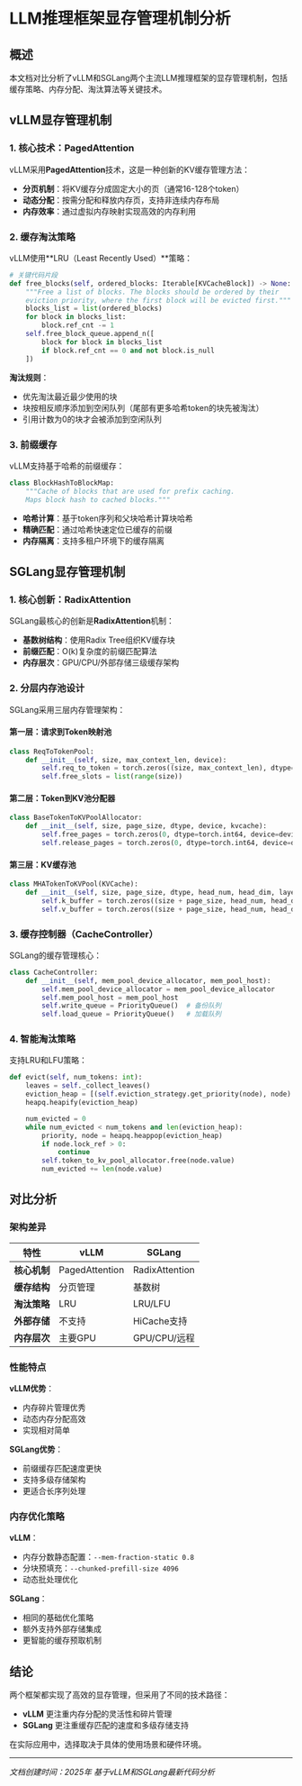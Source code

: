 # LLM推理框架显存管理机制分析

## 概述

本文档对比分析了vLLM和SGLang两个主流LLM推理框架的显存管理机制，包括缓存策略、内存分配、淘汰算法等关键技术。

## vLLM显存管理机制

### 1. 核心技术：PagedAttention

vLLM采用**PagedAttention**技术，这是一种创新的KV缓存管理方法：

- **分页机制**：将KV缓存分成固定大小的页（通常16-128个token）
- **动态分配**：按需分配和释放内存页，支持非连续内存布局
- **内存效率**：通过虚拟内存映射实现高效的内存利用

### 2. 缓存淘汰策略

vLLM使用**LRU（Least Recently Used）**策略：

```python
# 关键代码片段
def free_blocks(self, ordered_blocks: Iterable[KVCacheBlock]) -> None:
    """Free a list of blocks. The blocks should be ordered by their
    eviction priority, where the first block will be evicted first."""
    blocks_list = list(ordered_blocks)
    for block in blocks_list:
        block.ref_cnt -= 1
    self.free_block_queue.append_n([
        block for block in blocks_list
        if block.ref_cnt == 0 and not block.is_null
    ])
```

**淘汰规则**：
- 优先淘汰最近最少使用的块
- 块按相反顺序添加到空闲队列（尾部有更多哈希token的块先被淘汰）
- 引用计数为0的块才会被添加到空闲队列

### 3. 前缀缓存

vLLM支持基于哈希的前缀缓存：

```python
class BlockHashToBlockMap:
    """Cache of blocks that are used for prefix caching.
    Maps block hash to cached blocks."""
```

- **哈希计算**：基于token序列和父块哈希计算块哈希
- **精确匹配**：通过哈希快速定位已缓存的前缀
- **内存隔离**：支持多租户环境下的缓存隔离

## SGLang显存管理机制

### 1. 核心创新：RadixAttention

SGLang最核心的创新是**RadixAttention**机制：

- **基数树结构**：使用Radix Tree组织KV缓存块
- **前缀匹配**：O(k)复杂度的前缀匹配算法
- **内存层次**：GPU/CPU/外部存储三级缓存架构

### 2. 分层内存池设计

SGLang采用三层内存管理架构：

#### 第一层：请求到Token映射池
```python
class ReqToTokenPool:
    def __init__(self, size, max_context_len, device):
        self.req_to_token = torch.zeros((size, max_context_len), dtype=torch.int32, device=device)
        self.free_slots = list(range(size))
```

#### 第二层：Token到KV池分配器
```python
class BaseTokenToKVPoolAllocator:
    def __init__(self, size, page_size, dtype, device, kvcache):
        self.free_pages = torch.zeros(0, dtype=torch.int64, device=device)
        self.release_pages = torch.zeros(0, dtype=torch.int64, device=device)
```

#### 第三层：KV缓存池
```python
class MHATokenToKVPool(KVCache):
    def __init__(self, size, page_size, dtype, head_num, head_dim, layer_num, device):
        self.k_buffer = torch.zeros((size + page_size, head_num, head_dim), dtype=dtype, device=device)
        self.v_buffer = torch.zeros((size + page_size, head_num, head_dim), dtype=dtype, device=device)
```

### 3. 缓存控制器（CacheController）

SGLang的缓存管理核心：

```python
class CacheController:
    def __init__(self, mem_pool_device_allocator, mem_pool_host):
        self.mem_pool_device_allocator = mem_pool_device_allocator
        self.mem_pool_host = mem_pool_host
        self.write_queue = PriorityQueue()  # 备份队列
        self.load_queue = PriorityQueue()   # 加载队列
```

### 4. 智能淘汰策略

支持LRU和LFU策略：

```python
def evict(self, num_tokens: int):
    leaves = self._collect_leaves()
    eviction_heap = [(self.eviction_strategy.get_priority(node), node) for node in leaves]
    heapq.heapify(eviction_heap)

    num_evicted = 0
    while num_evicted < num_tokens and len(eviction_heap):
        priority, node = heapq.heappop(eviction_heap)
        if node.lock_ref > 0:
            continue
        self.token_to_kv_pool_allocator.free(node.value)
        num_evicted += len(node.value)
```

## 对比分析

### 架构差异

| 特性 | vLLM | SGLang |
|------|------|--------|
| **核心机制** | PagedAttention | RadixAttention |
| **缓存结构** | 分页管理 | 基数树 |
| **淘汰策略** | LRU | LRU/LFU |
| **外部存储** | 不支持 | HiCache支持 |
| **内存层次** | 主要GPU | GPU/CPU/远程 |

### 性能特点

**vLLM优势**：
- 内存碎片管理优秀
- 动态内存分配高效
- 实现相对简单

**SGLang优势**：
- 前缀缓存匹配速度更快
- 支持多级存储架构
- 更适合长序列处理

### 内存优化策略

**vLLM**：
- 内存分数静态配置：`--mem-fraction-static 0.8`
- 分块预填充：`--chunked-prefill-size 4096`
- 动态批处理优化

**SGLang**：
- 相同的基础优化策略
- 额外支持外部存储集成
- 更智能的缓存预取机制

## 结论

两个框架都实现了高效的显存管理，但采用了不同的技术路径：

- **vLLM** 更注重内存分配的灵活性和碎片管理
- **SGLang** 更注重缓存匹配的速度和多级存储支持

在实际应用中，选择取决于具体的使用场景和硬件环境。

---

*文档创建时间：2025年*
*基于vLLM和SGLang最新代码分析*
